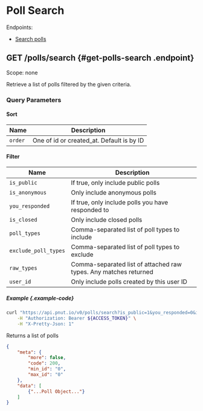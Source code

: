 # Poll Search

Endpoints:

* [Search polls](#get-polls-search)


## <span class="method method-get">GET</span> /polls/search {#get-polls-search .endpoint}

Scope: <span class="endpoint-meta">none</span>

Retrieve a list of polls filtered by the given criteria.

### Query Parameters

#### Sort

Name|Description
-|-
`order`|One of id or created_at. Default is by ID

#### Filter

Name|Description
-|-
`is_public`|If true, only include public polls
`is_anonymous`|Only include anonymous polls
`you_responded`|If true, only include polls you have responded to
`is_closed`|Only include closed polls
`poll_types`|Comma-separated list of poll types to include
`exclude_poll_types`|Comma-separated list of poll types to exclude
`raw_types`|Comma-separated list of attached raw types. Any matches returned
`user_id`|Only include polls created by this user ID

##### Example {.example-code}

```bash
curl "https://api.pnut.io/v0/polls/search?is_public=1&you_responded=0&is_closed=0" \
    -H "Authorization: Bearer ${ACCESS_TOKEN}" \
    -H "X-Pretty-Json: 1"
```

Returns a list of polls

```json
{
    "meta": {
        "more": false,
        "code": 200,
        "min_id": "0",
        "max_id": "0"
    },
    "data": [
        {"...Poll Object..."}
    ]
}
```